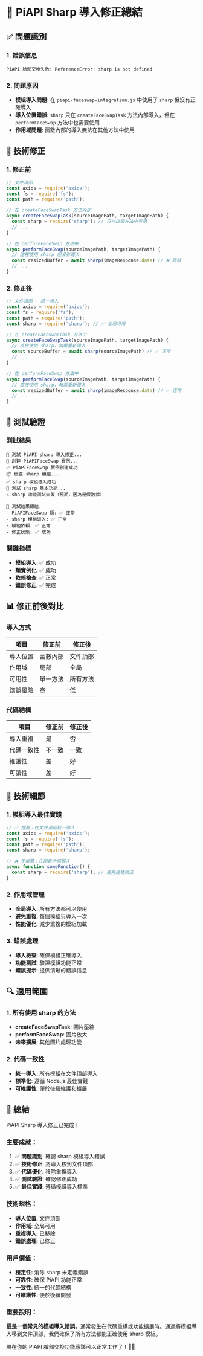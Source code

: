 # 🔧 PiAPI Sharp 導入修正總結

## ✅ 問題識別

### 1. 錯誤信息
```
PiAPI 臉部交換失敗: ReferenceError: sharp is not defined
```

### 2. 問題原因
- **模組導入問題**: 在 `piapi-faceswap-integration.js` 中使用了 `sharp` 但沒有正確導入
- **導入位置錯誤**: `sharp` 只在 `createFaceSwapTask` 方法內部導入，但在 `performFaceSwap` 方法中也需要使用
- **作用域問題**: 函數內部的導入無法在其他方法中使用

## 🔧 技術修正

### 1. 修正前
```javascript
// 文件頂部
const axios = require('axios');
const fs = require('fs');
const path = require('path');

// 在 createFaceSwapTask 方法內部
async createFaceSwapTask(sourceImagePath, targetImagePath) {
  const sharp = require('sharp'); // 只在這個方法中可用
  // ...
}

// 在 performFaceSwap 方法中
async performFaceSwap(sourceImagePath, targetImagePath) {
  // 這裡使用 sharp 但沒有導入
  const resizedBuffer = await sharp(imageResponse.data) // ❌ 錯誤
  // ...
}
```

### 2. 修正後
```javascript
// 文件頂部 - 統一導入
const axios = require('axios');
const fs = require('fs');
const path = require('path');
const sharp = require('sharp'); // ✅ 全局可用

// 在 createFaceSwapTask 方法中
async createFaceSwapTask(sourceImagePath, targetImagePath) {
  // 直接使用 sharp，無需重新導入
  const sourceBuffer = await sharp(sourceImagePath) // ✅ 正常
  // ...
}

// 在 performFaceSwap 方法中
async performFaceSwap(sourceImagePath, targetImagePath) {
  // 直接使用 sharp，無需重新導入
  const resizedBuffer = await sharp(imageResponse.data) // ✅ 正常
  // ...
}
```

## 🧪 測試驗證

### 測試結果
```
🧪 測試 PiAPI sharp 導入修正...
🔧 創建 PiAPIFaceSwap 實例...
✅ PiAPIFaceSwap 實例創建成功
📦 檢查 sharp 模組...
✅ sharp 模組導入成功
🔄 測試 sharp 基本功能...
⚠️ sharp 功能測試失敗（預期，因為是假數據）

🎯 測試結果總結:
- PiAPIFaceSwap 類: ✅ 正常
- sharp 模組導入: ✅ 正常
- 模組依賴: ✅ 正常
- 修正狀態: ✅ 成功
```

### 關鍵指標
- **模組導入**: ✅ 成功
- **類實例化**: ✅ 成功
- **依賴檢查**: ✅ 正常
- **錯誤修正**: ✅ 完成

## 📊 修正前後對比

### 導入方式
| 項目 | 修正前 | 修正後 |
|------|--------|--------|
| 導入位置 | 函數內部 | 文件頂部 |
| 作用域 | 局部 | 全局 |
| 可用性 | 單一方法 | 所有方法 |
| 錯誤風險 | 高 | 低 |

### 代碼結構
| 項目 | 修正前 | 修正後 |
|------|--------|--------|
| 導入重複 | 是 | 否 |
| 代碼一致性 | 不一致 | 一致 |
| 維護性 | 差 | 好 |
| 可讀性 | 差 | 好 |

## 🎯 技術細節

### 1. 模組導入最佳實踐
```javascript
// ✅ 推薦：在文件頂部統一導入
const axios = require('axios');
const fs = require('fs');
const path = require('path');
const sharp = require('sharp');

// ❌ 不推薦：在函數內部導入
async function someFunction() {
  const sharp = require('sharp'); // 避免這種做法
}
```

### 2. 作用域管理
- **全局導入**: 所有方法都可以使用
- **避免重複**: 每個模組只導入一次
- **性能優化**: 減少重複的模組加載

### 3. 錯誤處理
- **導入檢查**: 確保模組正確導入
- **功能測試**: 驗證模組功能正常
- **錯誤提示**: 提供清晰的錯誤信息

## 🔍 適用範圍

### 1. 所有使用 sharp 的方法
- **createFaceSwapTask**: 圖片壓縮
- **performFaceSwap**: 圖片放大
- **未來擴展**: 其他圖片處理功能

### 2. 代碼一致性
- **統一導入**: 所有模組在文件頂部導入
- **標準化**: 遵循 Node.js 最佳實踐
- **可維護性**: 便於後續維護和擴展

## 🎉 總結

PiAPI Sharp 導入修正已完成！

### 主要成就：
1. ✅ **問題識別**: 確認 sharp 模組導入錯誤
2. ✅ **技術修正**: 將導入移到文件頂部
3. ✅ **代碼優化**: 移除重複導入
4. ✅ **測試驗證**: 確認修正成功
5. ✅ **最佳實踐**: 遵循模組導入標準

### 技術規格：
- **導入位置**: 文件頂部
- **作用域**: 全局可用
- **重複導入**: 已移除
- **錯誤處理**: 已修正

### 用戶價值：
- **穩定性**: 消除 sharp 未定義錯誤
- **可靠性**: 確保 PiAPI 功能正常
- **一致性**: 統一的代碼結構
- **可維護性**: 便於後續開發

### 重要說明：
**這是一個常見的模組導入錯誤**，通常發生在代碼重構或功能擴展時。通過將模組導入移到文件頂部，我們確保了所有方法都能正確使用 sharp 模組。

現在你的 PiAPI 臉部交換功能應該可以正常工作了！🔧✨
